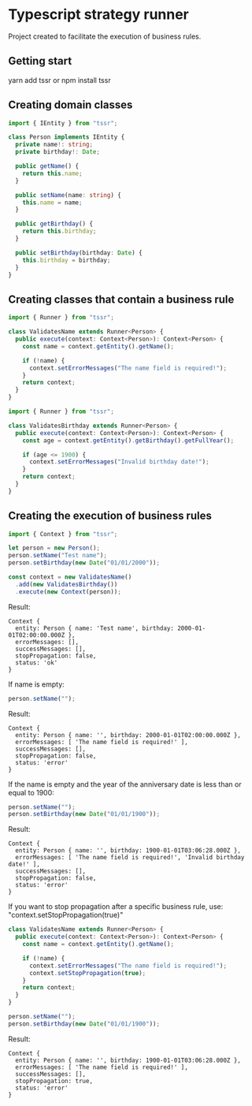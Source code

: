 # Typescript strategy runner

Project created to facilitate the execution of business rules.

## Getting start

yarn add tssr
or
npm install tssr

## Creating domain classes

```typescript
import { IEntity } from "tssr";

class Person implements IEntity {
  private name!: string;
  private birthday!: Date;

  public getName() {
    return this.name;
  }

  public setName(name: string) {
    this.name = name;
  }

  public getBirthday() {
    return this.birthday;
  }

  public setBirthday(birthday: Date) {
    this.birthday = birthday;
  }
}
```

## Creating classes that contain a business rule

```typescript
import { Runner } from "tssr";

class ValidatesName extends Runner<Person> {
  public execute(context: Context<Person>): Context<Person> {
    const name = context.getEntity().getName();

    if (!name) {
      context.setErrorMessages("The name field is required!");
    }
    return context;
  }
}
```

```typescript
import { Runner } from "tssr";

class ValidatesBirthday extends Runner<Person> {
  public execute(context: Context<Person>): Context<Person> {
    const age = context.getEntity().getBirthday().getFullYear();

    if (age <= 1900) {
      context.setErrorMessages("Invalid birthday date!");
    }
    return context;
  }
}
```

## Creating the execution of business rules

```typescript
import { Context } from "tssr";

let person = new Person();
person.setName("Test name");
person.setBirthday(new Date("01/01/2000"));

const context = new ValidatesName()
  .add(new ValidatesBirthday())
  .execute(new Context(person));
```

Result:

```
Context {
  entity: Person { name: 'Test name', birthday: 2000-01-01T02:00:00.000Z },
  errorMessages: [],
  successMessages: [],
  stopPropagation: false,
  status: 'ok'
}
```

If name is empty:

```typescript
person.setName("");
```

Result:

```
Context {
  entity: Person { name: '', birthday: 2000-01-01T02:00:00.000Z },
  errorMessages: [ 'The name field is required!' ],
  successMessages: [],
  stopPropagation: false,
  status: 'error'
}
```

If the name is empty and the year of the anniversary date is less than or equal to 1900:

```typescript
person.setName("");
person.setBirthday(new Date("01/01/1900"));
```

Result:

```
Context {
  entity: Person { name: '', birthday: 1900-01-01T03:06:28.000Z },
  errorMessages: [ 'The name field is required!', 'Invalid birthday date!' ],
  successMessages: [],
  stopPropagation: false,
  status: 'error'
}
```

If you want to stop propagation after a specific business rule, use: "context.setStopPropagation(true)"

```typescript
class ValidatesName extends Runner<Person> {
  public execute(context: Context<Person>): Context<Person> {
    const name = context.getEntity().getName();

    if (!name) {
      context.setErrorMessages("The name field is required!");
      context.setStopPropagation(true);
    }
    return context;
  }
}
```

```typescript
person.setName("");
person.setBirthday(new Date("01/01/1900"));
```

Result:

```
Context {
  entity: Person { name: '', birthday: 1900-01-01T03:06:28.000Z },
  errorMessages: [ 'The name field is required!' ],
  successMessages: [],
  stopPropagation: true,
  status: 'error'
}
```
